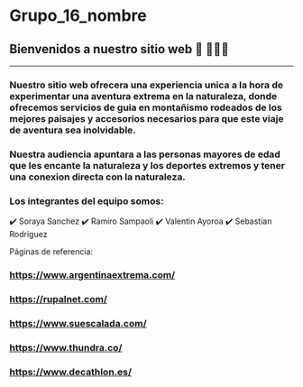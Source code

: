 # Grupo_16_nombre
## Bienvenidos a nuestro sitio web 👋 👩🏾‍💻 
***
### Nuestro sitio web ofrecera una experiencia unica a la hora de experimentar una aventura extrema en la naturaleza, donde ofrecemos servicios de guia en montañismo rodeados de los mejores paisajes y accesorios necesarios para que este viaje de aventura sea inolvidable. 

### Nuestra audiencia apuntara a las personas mayores de edad que les encante la naturaleza y los deportes extremos y tener una conexion directa con la naturaleza. 

### Los integrantes del equipo somos: 

✔️ Soraya Sanchez 
✔️ Ramiro Sampaoli
✔️ Valentin Ayoroa
✔️ Sebastian Rodriguez 

Páginas de referencia:

### https://www.argentinaextrema.com/
### https://rupalnet.com/
### https://www.suescalada.com/
### https://www.thundra.co/
### https://www.decathlon.es/
